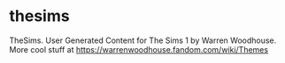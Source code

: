 # thesims
TheSims. User Generated Content for The Sims 1 by Warren Woodhouse. More cool stuff at https://warrenwoodhouse.fandom.com/wiki/Themes

